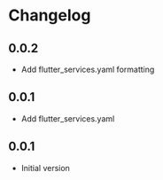 # Changelog

## 0.0.2

- Add flutter_services.yaml formatting

## 0.0.1

- Add flutter_services.yaml

## 0.0.1

- Initial version
